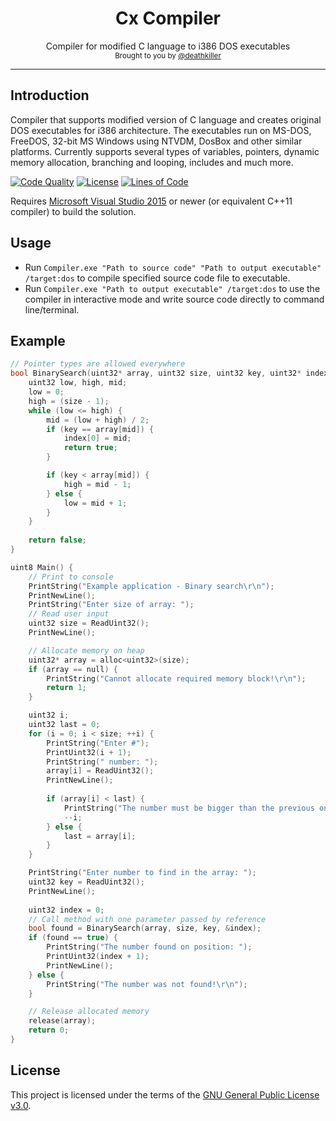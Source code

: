 <h1 align="center">
    Cx Compiler
</h1>

<div align="center">
    Compiler for modified C language to i386 DOS executables
</div>

<div align="center">
  <sub>
    Brought to you by <a href="https://github.com/deathkiller">@deathkiller</a>
  </sub>
</div>
<hr/>


## Introduction
Compiler that supports modified version of C language and creates original DOS executables for i386 architecture. The executables run on MS-DOS, FreeDOS, 32-bit MS Windows using NTVDM, DosBox and other similar platforms. Currently supports several types of variables, pointers, dynamic memory allocation, branching and looping, includes and much more.

[![Code Quality](https://img.shields.io/codacy/grade/06fe278f2bdf43768bcc3615a482e42a.svg?logo=codacy&logoColor=ffffff)](https://www.codacy.com/app/deathkiller/cx-compiler)
[![License](https://img.shields.io/github/license/deathkiller/cx-compiler.svg)](https://github.com/deathkiller/cx-compiler/blob/master/LICENSE)
[![Lines of Code](https://img.shields.io/badge/lines%20of%20code-10k-blue.svg)](https://github.com/deathkiller/cx-compiler/graphs/code-frequency)

Requires [Microsoft Visual Studio 2015](https://www.visualstudio.com/) or newer (or equivalent C++11 compiler) to build the solution.


## Usage
* Run `Compiler.exe "Path to source code" "Path to output executable" /target:dos` to compile specified source code file to executable.
* Run `Compiler.exe "Path to output executable" /target:dos` to use the compiler in interactive mode and write source code directly to command line/terminal.


## Example
```c
// Pointer types are allowed everywhere
bool BinarySearch(uint32* array, uint32 size, uint32 key, uint32* index) {
    uint32 low, high, mid;
    low = 0;
    high = (size - 1);
    while (low <= high) {
        mid = (low + high) / 2;
        if (key == array[mid]) {
            index[0] = mid;
            return true;
        }

        if (key < array[mid]) {
            high = mid - 1;
        } else {
            low = mid + 1;
        }
    }
    
    return false;
}

uint8 Main() {
    // Print to console
    PrintString("Example application - Binary search\r\n");
    PrintNewLine();
    PrintString("Enter size of array: ");
    // Read user input
    uint32 size = ReadUint32();
    PrintNewLine();

    // Allocate memory on heap
    uint32* array = alloc<uint32>(size);
    if (array == null) {
        PrintString("Cannot allocate required memory block!\r\n");
        return 1;
    }

    uint32 i;
    uint32 last = 0;
    for (i = 0; i < size; ++i) {
        PrintString("Enter #");
        PrintUint32(i + 1);
        PrintString(" number: ");
        array[i] = ReadUint32();
        PrintNewLine();
        
        if (array[i] < last) {
            PrintString("The number must be bigger than the previous one. Try it again!\r\n");
            --i;
        } else {
            last = array[i];
        }
    }

    PrintString("Enter number to find in the array: ");
    uint32 key = ReadUint32();
    PrintNewLine();
    
    uint32 index = 0;
    // Call method with one parameter passed by reference
    bool found = BinarySearch(array, size, key, &index);
    if (found == true) {
        PrintString("The number found on position: ");
        PrintUint32(index + 1);
        PrintNewLine();
    } else {
        PrintString("The number was not found!\r\n");
    }

    // Release allocated memory
    release(array);
    return 0;
}
```


## License
This project is licensed under the terms of the [GNU General Public License v3.0](./LICENSE).